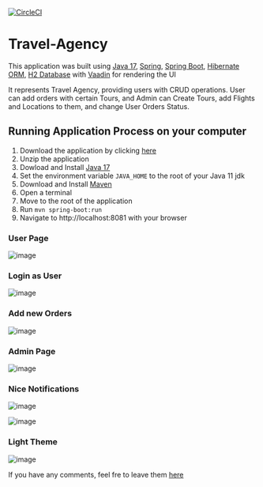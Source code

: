 [![CircleCI](https://circleci.com/gh/dm4nk/Travel-Agency/tree/master.svg?style=svg)](https://circleci.com/gh/dm4nk/Travel-Agency/tree/master)

# Travel-Agency

This application was built using
[Java 17](https://jdk.java.net/17/),
[Spring](https://spring.io/),
[Spring Boot](https://spring.io/projects/spring-boot),
[Hibernate ORM](https://hibernate.org/),
[H2 Database](https://www.h2database.com/html/main.html)
with [Vaadin](https://vaadin.com/)
for rendering the UI

It represents Travel Agency, providing users with CRUD operations. User can add orders with certain Tours, and Admin can Create Tours, add Flights and Locations to them, and change User Orders Status.

## Running Application Process on your computer

1. Download the application by clicking [here](https://github.com/dm4nk/Travel-Agency/archive/master.zip)
2. Unzip the application
3. Dowload and Install [Java 17](https://www.oracle.com/java/technologies/javase/jdk17-archive-downloads.html)
4. Set the environment variable `JAVA_HOME` to the root of your Java 11 jdk
5. Download and Install [Maven](https://maven.apache.org/download.cgi)
6. Open a terminal
7. Move to the root of the application
8. Run `mvn spring-boot:run`
9. Navigate to http://localhost:8081 with your browser

### User Page

![image](https://user-images.githubusercontent.com/80630476/168443036-ec2531e7-f5f8-47e9-aa9d-57a9f7d1040a.png)

### Login as User

![image](https://user-images.githubusercontent.com/80630476/168443044-f3fecf50-e4d0-435d-a9ea-6d4fb98f02e0.png)

### Add new Orders

![image](https://user-images.githubusercontent.com/80630476/168443058-b04fc2cf-8a89-45db-b5c6-a0464dc2becf.png)

### Admin Page

![image](https://user-images.githubusercontent.com/80630476/168443087-229cac9c-d795-4452-80ea-a06e83651758.png)

### Nice Notifications
![image](https://user-images.githubusercontent.com/80630476/168443121-4e4d758e-600d-45f4-bf5a-d986c4d32afb.png)

![image](https://user-images.githubusercontent.com/80630476/168443139-40535700-8b5b-4bae-be6b-5aa5482e933f.png)

### Light Theme

![image](https://user-images.githubusercontent.com/80630476/168443157-a52dfb42-6e48-430e-80ec-06d7eb3d46ce.png)


If you have any comments, feel fre to leave them [here](https://github.com/dm4nk/Travel-Agency/issues)
